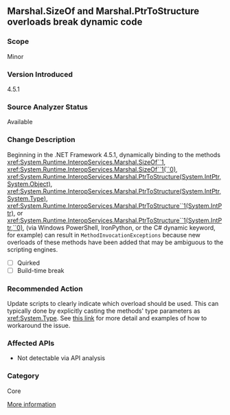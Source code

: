 ## Marshal.SizeOf and Marshal.PtrToStructure overloads break dynamic code

### Scope
Minor

### Version Introduced
4.5.1

### Source Analyzer Status
Available

### Change Description
Beginning in the .NET Framework 4.5.1, dynamically binding to the methods
<xref:System.Runtime.InteropServices.Marshal.SizeOf``1>,
<xref:System.Runtime.InteropServices.Marshal.SizeOf``1(``0)>,
<xref:System.Runtime.InteropServices.Marshal.PtrToStructure(System.IntPtr,System.Object)>,
<xref:System.Runtime.InteropServices.Marshal.PtrToStructure(System.IntPtr,System.Type)>,
<xref:System.Runtime.InteropServices.Marshal.PtrToStructure``1(System.IntPtr)>,
or
<xref:System.Runtime.InteropServices.Marshal.PtrToStructure``1(System.IntPtr,``0)>,
(via Windows PowerShell, IronPython, or the C# dynamic keyword, for example) can
result in `MethodInvocationExceptions` because new overloads of these methods
have been added that may be ambiguous to the scripting engines.

- [ ] Quirked
- [ ] Build-time break

### Recommended Action

Update scripts to clearly indicate which overload should be used. This can
typically done by explicitly casting the methods' type parameters as
<xref:System.Type>. See [this link](https://support.microsoft.com/kb/2909958/)
for more detail and examples of how to workaround the issue.

### Affected APIs
* Not detectable via API analysis

### Category
Core

[More information](https://support.microsoft.com/kb/2909958/)

<!--
    ### Notes
    The only case that we can reasonably find with C# analyzers will be the case of dynamic objects being passed to SizeOf
    or PtrToStructure methods without an explicit cast.  Also, note that APIs for ApiPort are not listed to search for
    since the broken cases are so narrow that the rules would likely add more noise than they're worth.
-->

<!-- breaking change id: 130 -->
